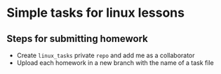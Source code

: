 # Simple tasks for linux lessons
## Steps for submitting homework

- Create `linux_tasks` private `repo` and add me as a collaborator
- Upload each homework in a new branch with the name of a task file
